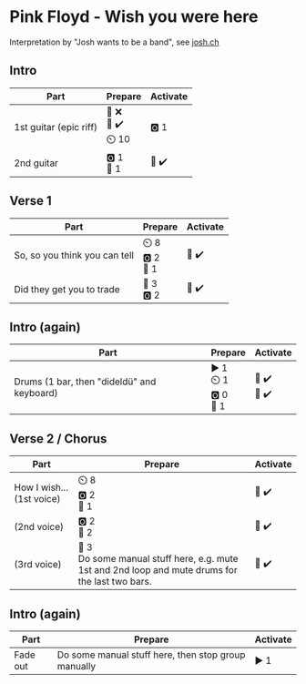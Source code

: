 # Pink Floyd - Wish you were here

Interpretation by "Josh wants to be a band", see [josh.ch](http://josh.ch)

## Intro

| Part | Prepare | Activate |
| --- | --- | --- |
| 1st guitar (epic riff) | 🎤 ❌<br>🎸 ✔️<br>⏲️ 10 | 🅾️ 1 |
| 2nd guitar | 🅾️ 1<br>🎸 1 | 🎸 ✔️ |

## Verse 1

| Part | Prepare | Activate |
| --- | --- | --- |
| So, so you think you can tell | ⏲️ 8<br>🅾️ 2<br>🎸 1 | 🎸 ✔️ |
| Did they get you to trade | 🎸 3<br>🅾️ 2<br> | 🎸 ✔️ |

## Intro (again)

| Part | Prepare | Activate |
| --- | --- | --- |
| Drums (1 bar, then "dideldü" and keyboard) | ▶️ 1<br>⏲️ 1<br>🅾️ 0<br>🎹 1 | 🎤 ✔️<br>🎹 ✔️ |

## Verse 2 / Chorus

| Part | Prepare | Activate |
| --- | --- | --- |
| How I wish... (1st voice) | ⏲️ 8<br>🅾️ 2<br>🎹 1 | 🎹 ✔️ |
| (2nd voice) | 🅾️ 2<br>🎹 2 | 🎹 ✔️ |
| (3rd voice) | 🎸 3<br>Do some manual stuff here, e.g. mute 1st and 2nd loop and mute drums for the last two bars. | 🎸 ✔️ |

## Intro (again)

| Part | Prepare | Activate |
| --- | --- | --- |
| Fade out | Do some manual stuff here, then stop group manually | ▶️ 1 |
